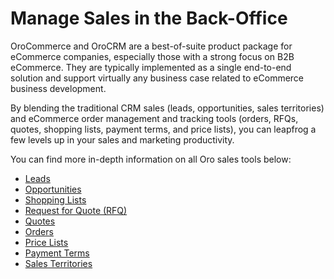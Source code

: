 <!-- meta: description = Sales, leads, opportunities, orders, quotes, and price lists management guides for the OroCommerce and OroCRM back-office users -->

<a id="user-guide-sales-back-office"></a>

# Manage Sales in the Back-Office

OroCommerce and OroCRM are a best-of-suite product package for eCommerce companies, especially those with a strong focus on B2B eCommerce. They are typically implemented as a single end-to-end solution and support virtually any business case related to eCommerce business development.

By blending the traditional CRM sales (leads, opportunities, sales territories) and eCommerce order management and tracking tools (orders, RFQs, quotes, shopping lists, payment terms, and price lists), you can leapfrog a few levels up in your sales and marketing productivity.

You can find more in-depth information on all Oro sales tools below:

* [Leads](leads/index.md)
* [Opportunities](opportunities/index.md)
* [Shopping Lists](shopping-lists/index.md)
* [Request for Quote (RFQ)](rfq/index.md)
* [Quotes](quotes/index.md)
* [Orders](orders/index.md)
* [Price Lists](price-lists/index.md)
* [Payment Terms](payment-terms/index.md)
* [Sales Territories](sales-territories.md)
